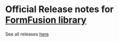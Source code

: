 # Official Release notes for [FormFusion library](https://www.corelabui.com/formfusion)

See all releases [here](https://github.com/corelabui/formfusion/blob/main/CHANGELOG.md)
